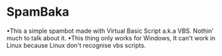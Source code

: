 # SpamBaka
•This a simple spambot made with Virtual Basic Script a.k.a VBS. Nothin' much to talk about it.
•This thing only works for Windows, It can't work in Linux because Linux don't recognise vbs scripts.
